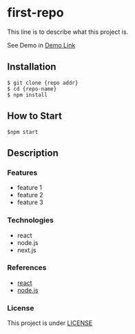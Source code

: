 # first-repo

This line is to describe what this project is.

See Demo in [Demo Link](https://www.example.com)

## Installation

```shell
$ git clone {repo addr}
$ cd {repo-name}
$ npm install
```

## How to Start

```shell
$npm start
```

## Description

### Features

- feature 1
- feature 2
- feature 3

### Technologies

- react
- node.js
- next.js

### References

- [react](https://www.reactjs.org/)
- [node.js](https://www.nodejs.korg/)

### License

This project is under [LICENSE](./LICENSE)


